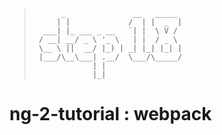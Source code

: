 > ```
>       _               __   _____ 
>      | |             /  | |  _  |
>   ___| |_ ___ _ __   `| |  \ V / 
>  / __| __/ _ \ '_ \   | |  / _ \ 
>  \__ \ ||  __/ |_) | _| |_| |_| |
>  |___/\__\___| .__/  \___/\_____/
>              | |                 
>              |_|                 
>
> ```

# ng-2-tutorial : webpack 
